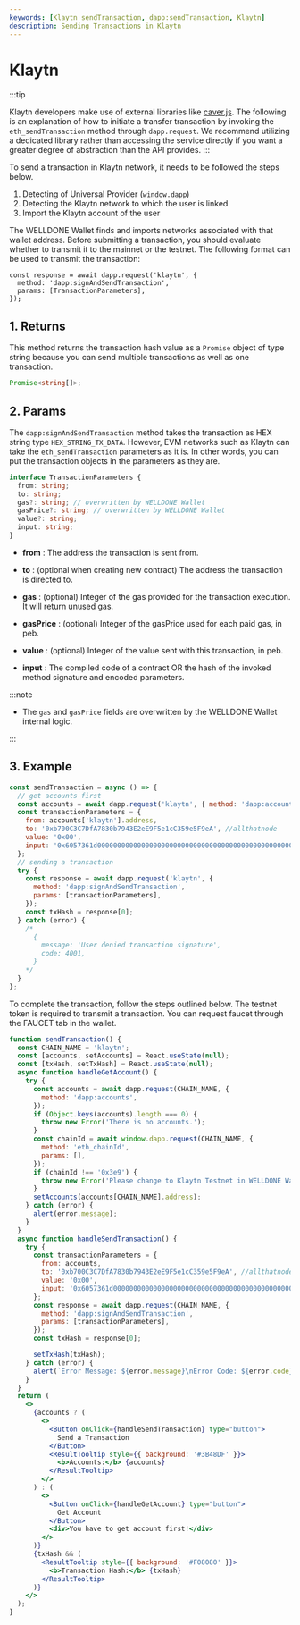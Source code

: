 ```yaml
---
keywords: [Klaytn sendTransaction, dapp:sendTransaction, Klaytn]
description: Sending Transactions in Klaytn
---
```


# Klaytn

:::tip

Klaytn developers make use of external libraries like [caver.js](https://docs.klaytn.foundation/dapp/sdk/caver-js/getting-started). The following is an explanation of how to initiate a transfer transaction by invoking the `eth_sendTransaction` method through `dapp.request`. We recommend utilizing a dedicated library rather than accessing the service directly if you want a greater degree of abstraction than the API provides.
:::

To send a transaction in Klaytn network, it needs to be followed the steps below.

1. Detecting of Universal Provider (`window.dapp`)
2. Detecting the Klaytn network to which the user is linked
3. Import the Klaytn account of the user

The WELLDONE Wallet finds and imports networks associated with that wallet address. Before submitting a transaction, you should evaluate whether to transmit it to the mainnet or the testnet. The following format can be used to transmit the transaction:

```tsx
const response = await dapp.request('klaytn', {
  method: 'dapp:signAndSendTransaction',
  params: [TransactionParameters],
});
```

## 1. Returns

This method returns the transaction hash value as a `Promise` object of type string because you can send multiple transactions as well as one transaction.

```typescript
Promise<string[]>;
```

## 2. Params

The `dapp:signAndSendTransaction` method takes the transaction as HEX string type `HEX_STRING_TX_DATA`. However, EVM networks such as Klaytn can take the `eth_sendTransaction` parameters as it is. In other words, you can put the transaction objects in the parameters as they are.

```typescript
interface TransactionParameters {
  from: string;
  to: string;
  gas?: string; // overwritten by WELLDONE Wallet
  gasPrice?: string; // overwritten by WELLDONE Wallet
  value?: string;
  input: string;
}
```

- **from** : The address the transaction is sent from.

- **to** : (optional when creating new contract) The address the transaction is directed to.

- **gas** : (optional) Integer of the gas provided for the transaction execution. It will return unused gas.

- **gasPrice** : (optional) Integer of the gasPrice used for each paid gas, in peb.

- **value** : (optional) Integer of the value sent with this transaction, in peb.

- **input** : The compiled code of a contract OR the hash of the invoked method signature and encoded parameters.

:::note

- The `gas` and `gasPrice` fields are overwritten by the WELLDONE Wallet internal logic.

:::

## 3. Example

```javascript
const sendTransaction = async () => {
  // get accounts first
  const accounts = await dapp.request('klaytn', { method: 'dapp:accounts' });
  const transactionParameters = {
    from: accounts['klaytn'].address,
    to: '0xb700C3C7DfA7830b7943E2eE9F5e1cC359e5F9eA', //allthatnode
    value: '0x00',
    input: '0x6057361d000000000000000000000000000000000000000000000000000000000008a198',
  };
  // sending a transaction
  try {
    const response = await dapp.request('klaytn', {
      method: 'dapp:signAndSendTransaction',
      params: [transactionParameters],
    });
    const txHash = response[0];
  } catch (error) {
    /* 
      {
        message: 'User denied transaction signature',
        code: 4001,
      }
    */
  }
};
```

To complete the transaction, follow the steps outlined below. The testnet token is required to transmit a transaction. You can request faucet through the FAUCET tab in the wallet.

```jsx live
function sendTransaction() {
  const CHAIN_NAME = 'klaytn';
  const [accounts, setAccounts] = React.useState(null);
  const [txHash, setTxHash] = React.useState(null);
  async function handleGetAccount() {
    try {
      const accounts = await dapp.request(CHAIN_NAME, {
        method: 'dapp:accounts',
      });
      if (Object.keys(accounts).length === 0) {
        throw new Error('There is no accounts.');
      }
      const chainId = await window.dapp.request(CHAIN_NAME, {
        method: 'eth_chainId',
        params: [],
      });
      if (chainId !== '0x3e9') {
        throw new Error('Please change to Klaytn Testnet in WELLDONE Wallet');
      }
      setAccounts(accounts[CHAIN_NAME].address);
    } catch (error) {
      alert(error.message);
    }
  }
  async function handleSendTransaction() {
    try {
      const transactionParameters = {
        from: accounts,
        to: '0xb700C3C7DfA7830b7943E2eE9F5e1cC359e5F9eA', //allthatnode
        value: '0x00',
        input: '0x6057361d000000000000000000000000000000000000000000000000000000000008a198',
      };
      const response = await dapp.request(CHAIN_NAME, {
        method: 'dapp:signAndSendTransaction',
        params: [transactionParameters],
      });
      const txHash = response[0];

      setTxHash(txHash);
    } catch (error) {
      alert(`Error Message: ${error.message}\nError Code: ${error.code}`);
    }
  }
  return (
    <>
      {accounts ? (
        <>
          <Button onClick={handleSendTransaction} type="button">
            Send a Transaction
          </Button>
          <ResultTooltip style={{ background: '#3B48DF' }}>
            <b>Accounts:</b> {accounts}
          </ResultTooltip>
        </>
      ) : (
        <>
          <Button onClick={handleGetAccount} type="button">
            Get Account
          </Button>
          <div>You have to get account first!</div>
        </>
      )}
      {txHash && (
        <ResultTooltip style={{ background: '#F08080' }}>
          <b>Transaction Hash:</b> {txHash}
        </ResultTooltip>
      )}
    </>
  );
}
```
